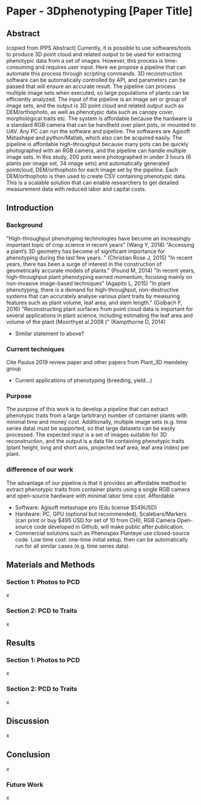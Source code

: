 # Paper - 3Dphenotyping [Paper Title]

## Abstract
(copied from IPPS Abstract)
Currently, it is possible to use softwares/tools to produce 3D point cloud and related output to be used for extracting phenotypic data from a set of images. 
However, this process is time-consuming and requires user input. Here we propose a pipeline that can automate this process through scripting commands. 
3D reconstruction software can be automatically controlled by API, and parameters can be passed that will ensure an accurate result. 
The pipeline can process multiple image sets when executed, so large populations of plants can be efficiently analyzed. 
The input of the pipeline is an image set or group of image sets, and the output is 3D point cloud and related output such as DEM/orthophoto, as well as phenotypic data such as canopy cover, morphological traits etc. 
The system is affordable because the hardware is a standard RGB camera that can be handheld over plant pots, or mounted to UAV. Any PC can run the software and pipeline. 
The softwares are Agisoft Metashape and python/Matlab, which also can be acquired easily. 
The pipeline is affordable high-throughput because many pots can be quickly photographed with an RGB camera, and the pipeline can handle multiple image sets. 
In this study, 200 pots were photographed in under 3 hours (6 plants per image set, 34 image sets) and automatically generated pointcloud, DEM/orthophoto for each image set by the pipeline. 
Each DEM/orthophoto is then used to create CSV containing phenotypic data. 
This is a scalable solution that can enable researchers to get detailed measurement data with reduced labor and capital costs.

## Introduction

### Background
"High-throughput phenotyping technologies have become an increasingly important topic of crop science in recent years" (Wang Y, 2018)
"Accessing  a  plant’s  3D  geometry  has  become  of  significant  importance  for phenotyping  during  the  last  few  years. " (Christian Rose J, 2015)
"In recent years, there has been a surge of interest in the construction of geometrically accurate models of plants." (Pound M, 2014)
"In recent years, high-throughput plant phenotyping earned momentum, focusing mainly on non-invasive image-based techniques" (Agapito L, 2015)
"In plant phenotyping, there is a demand for high-throughput, non-destructive systems that can accurately analyse various plant traits by measuring features such as plant volume, leaf area, and stem length." (Golbach F, 2016)
"Reconstructing plant surfaces from point cloud data is important for several applications in plant science, including estimating the leaf area and volume of the plant (Moorthyet  al.2008 )" (Kempthorne D, 2014)
- Similar statement to above?

### Current techniques
Cite Paulus 2019 review paper and other papers from Plant_3D mendeley group
- Current applications of phenotyping (breeding, yield...)

### Purpose
The purpose of this work is to develop a pipeline that can extract phenotypic traits from a large (arbitrary) number of container plants with minimal time and money cost.
Additionally, multiple image sets (e.g. time series data) must be supported, so that large datasets can be easily processed. 
The expected input is a set of images suitable for 3D reconstruction, and the output is a data file containing phenotypic traits (plant height, long and short axis, projected leaf area, leaf area index) per plant. 

### difference of our work
The advantage of our pipeline is that it provides an affordable method to extract phenotypic traits from container plants using a single RGB camera and open-source hardware with minimal labor time cost.
Affordable
- Software: Agisoft metashape pro (Edu license $549USD)
- Hardware: PC, GPU (optional but recommended), Scalebars/Markers (can print or buy $495 USD for set of 10 from CHI), RGB Camera
Open-source code developed in Github, will make public after publication.
- Commercial solutions such as Phenospex Planteye use closed-source code.
Low time cost: one-time initial setup, then can be automatically run for all similar cases (e.g. time series data).

## Materials and Methods

### Section 1: Photos to PCD
x

### Section 2: PCD to Traits
x

## Results

### Section 1: Photos to PCD
x

### Section 2: PCD to Traits
x

## Discussion
x

## Conclusion 
x

### Future Work
x